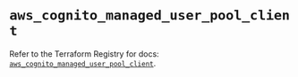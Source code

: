 # `aws_cognito_managed_user_pool_client`

Refer to the Terraform Registry for docs: [`aws_cognito_managed_user_pool_client`](https://registry.terraform.io/providers/hashicorp/aws/5.48.0/docs/resources/cognito_managed_user_pool_client).
